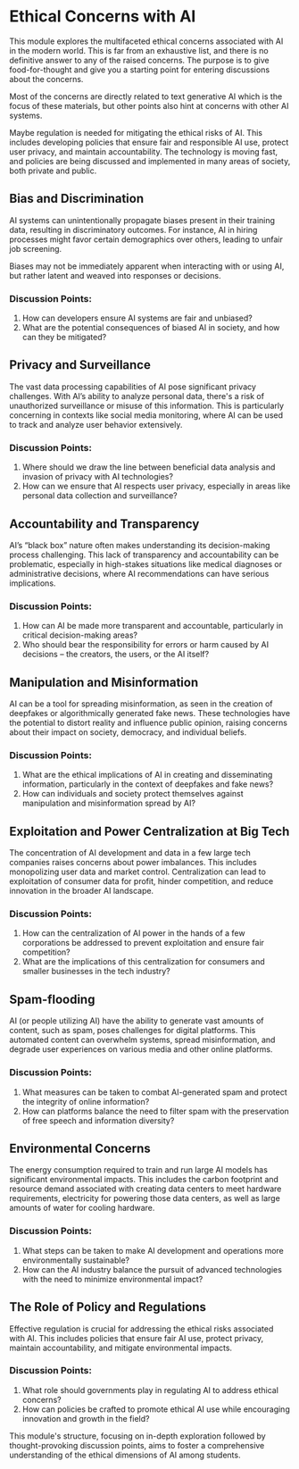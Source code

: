 # Ethical Concerns with AI

This module explores the multifaceted ethical concerns associated with AI in the modern world. This is far from an exhaustive list, and there is no definitive answer to any of the raised concerns. The purpose is to give food-for-thought and give you a starting point for entering discussions about the concerns.

Most of the concerns are directly related to text generative AI which is the focus of these materials, but other points also hint at concerns with other AI systems.

Maybe regulation is needed for mitigating the ethical risks of AI. This includes developing policies that ensure fair and responsible AI use, protect user privacy, and maintain accountability. The technology is moving fast, and policies are being discussed and implemented in many areas of society, both private and public.

## Bias and Discrimination
AI systems can unintentionally propagate biases present in their training data, resulting in discriminatory outcomes. For instance, AI in hiring processes might favor certain demographics over others, leading to unfair job screening.

Biases may not be immediately apparent when interacting with or using AI, but rather latent and weaved into responses or decisions.

### Discussion Points:
1. How can developers ensure AI systems are fair and unbiased?
2. What are the potential consequences of biased AI in society, and how can they be mitigated?

## Privacy and Surveillance
The vast data processing capabilities of AI pose significant privacy challenges. With AI’s ability to analyze personal data, there's a risk of unauthorized surveillance or misuse of this information. This is particularly concerning in contexts like social media monitoring, where AI can be used to track and analyze user behavior extensively.

### Discussion Points:
1. Where should we draw the line between beneficial data analysis and invasion of privacy with AI technologies?
2. How can we ensure that AI respects user privacy, especially in areas like personal data collection and surveillance?

## Accountability and Transparency
AI’s “black box” nature often makes understanding its decision-making process challenging. This lack of transparency and accountability can be problematic, especially in high-stakes situations like medical diagnoses or administrative decisions, where AI recommendations can have serious implications.

### Discussion Points:
1. How can AI be made more transparent and accountable, particularly in critical decision-making areas?
2. Who should bear the responsibility for errors or harm caused by AI decisions – the creators, the users, or the AI itself?

## Manipulation and Misinformation
AI can be a tool for spreading misinformation, as seen in the creation of deepfakes or algorithmically generated fake news. These technologies have the potential to distort reality and influence public opinion, raising concerns about their impact on society, democracy, and individual beliefs.

### Discussion Points:
1. What are the ethical implications of AI in creating and disseminating information, particularly in the context of deepfakes and fake news?
2. How can individuals and society protect themselves against manipulation and misinformation spread by AI?

## Exploitation and Power Centralization at Big Tech
The concentration of AI development and data in a few large tech companies raises concerns about power imbalances. This includes monopolizing user data and market control. Centralization can lead to exploitation of consumer data for profit, hinder competition, and reduce innovation in the broader AI landscape.

### Discussion Points:
1. How can the centralization of AI power in the hands of a few corporations be addressed to prevent exploitation and ensure fair competition?
2. What are the implications of this centralization for consumers and smaller businesses in the tech industry?

## Spam-flooding
AI (or people utilizing AI) have the ability to generate vast amounts of content, such as spam, poses challenges for digital platforms. This automated content can overwhelm systems, spread misinformation, and degrade user experiences on various media and other online platforms.

### Discussion Points:
1. What measures can be taken to combat AI-generated spam and protect the integrity of online information?
2. How can platforms balance the need to filter spam with the preservation of free speech and information diversity?

## Environmental Concerns
The energy consumption required to train and run large AI models has significant environmental impacts. This includes the carbon footprint and resource demand associated with creating data centers to meet hardware requirements, electricity for powering those data centers, as well as large amounts of water for cooling hardware.

### Discussion Points:
1. What steps can be taken to make AI development and operations more environmentally sustainable?
2. How can the AI industry balance the pursuit of advanced technologies with the need to minimize environmental impact?

## The Role of Policy and Regulations
Effective regulation is crucial for addressing the ethical risks associated with AI. This includes policies that ensure fair AI use, protect privacy, maintain accountability, and mitigate environmental impacts.

### Discussion Points:
1. What role should governments play in regulating AI to address ethical concerns?
2. How can policies be crafted to promote ethical AI use while encouraging innovation and growth in the field?

This module's structure, focusing on in-depth exploration followed by thought-provoking discussion points, aims to foster a comprehensive understanding of the ethical dimensions of AI among students.
